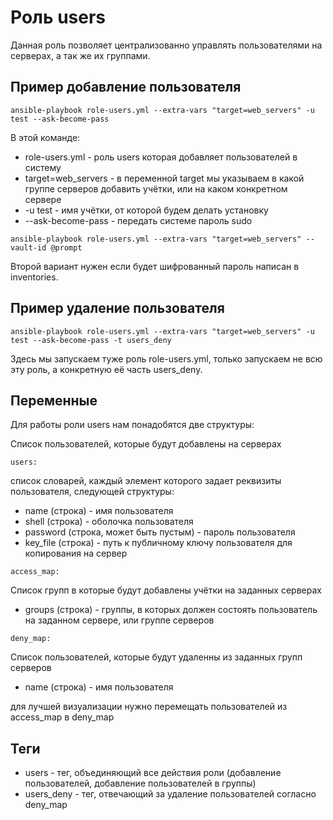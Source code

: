 Роль users
=========

Данная роль позволяет централизованно управлять пользователями на серверах, а так же их группами.


Пример добавление пользователя
-----------------

```ansible-playbook role-users.yml --extra-vars "target=web_servers" -u test --ask-become-pass```

В этой команде:

* role-users.yml - роль users которая добавляет пользователей в систему
* target=web_servers - в переменной target мы указываем в какой группе серверов добавить учётки, или на каком конкретном сервере
* -u test - имя учётки, от которой будем делать установку
* --ask-become-pass - передать системе пароль sudo

```ansible-playbook role-users.yml --extra-vars "target=web_servers" --vault-id @prompt```

Второй вариант нужен если будет шифрованный пароль написан в inventories. 


Пример удаление пользователя
-----------------
```ansible-playbook role-users.yml --extra-vars "target=web_servers" -u test --ask-become-pass -t users_deny```

Здесь мы запускаем туже роль role-users.yml, только запускаем не всю эту роль, а конкретную её часть users_deny.




Переменные
--------------

Для работы роли users нам понадобятся две структуры:

Список пользователей, которые будут добавлены на серверах

```
users:
```

список словарей, каждый элемент которого задает реквизиты пользователя, следующей структуры:

* name (строка) - имя пользователя
* shell (строка) - оболочка пользователя
* password (строка, может быть пустым) - пароль пользователя
* key_file (строка) - путь к публичному ключу пользователя для копирования на сервер


```
access_map:
``` 

Список групп в которые будут добавлены учётки на заданных серверах

* groups (строка) - группы, в которых должен состоять пользователь на заданном сервере, или группе серверов



```
deny_map:
``` 

Список пользователей, которые будут удаленны из заданных групп серверов

*  name (строка) - имя пользователя

для лучшей визуализации нужно перемещать пользователей из access_map в deny_map



Теги
----------------

* users - тег, объединяющий все действия роли (добавление пользователей, добавление пользователей в группы)
* users_deny - тег, отвечающий за удаление пользователей согласно deny_map



